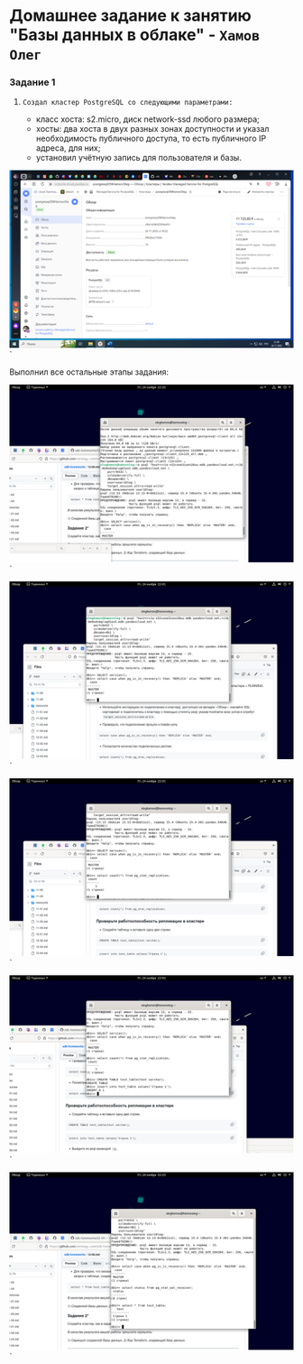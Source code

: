 # Домашнее задание к занятию "Базы данных в облаке" - `Хамов Олег`

### Задание 1

1.     Создал кластер PostgreSQL со следующими параметрами:

    - класс хоста: s2.micro, диск network-ssd любого размера;
    - хосты: два хоста в двух разных зонах доступности и указал необходимость публичного доступа, то есть публичного IP адреса, для них;
    - установил учётную запись для пользователя и базы.

![Созданный кластер.png](https://github.com/oleghamov/BD-in-cloud-12-09-24-11-23-hw-/blob/master/%D0%A1%D0%BE%D0%B7%D0%B4%D0%B0%D0%BD%D0%BD%D1%8B%D0%B9%20%D0%BA%D0%BB%D0%B0%D1%81%D1%82%D0%B5%D1%80.png)`

Выполнил все остальные этапы задания:

![01.png](https://github.com/oleghamov/BD-in-cloud-12-09-24-11-23-hw-/blob/master/01.png)`

![02.png](https://github.com/oleghamov/BD-in-cloud-12-09-24-11-23-hw-/blob/master/02.png)`

![03.png](https://github.com/oleghamov/BD-in-cloud-12-09-24-11-23-hw-/blob/master/03.png)`

![04.png](https://github.com/oleghamov/BD-in-cloud-12-09-24-11-23-hw-/blob/master/04.png)`

![05.png](https://github.com/oleghamov/BD-in-cloud-12-09-24-11-23-hw-/blob/master/05.png)`

